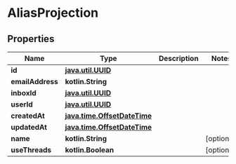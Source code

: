 
# AliasProjection

## Properties
Name | Type | Description | Notes
------------ | ------------- | ------------- | -------------
**id** | [**java.util.UUID**](java.util.UUID) |  | 
**emailAddress** | **kotlin.String** |  | 
**inboxId** | [**java.util.UUID**](java.util.UUID) |  | 
**userId** | [**java.util.UUID**](java.util.UUID) |  | 
**createdAt** | [**java.time.OffsetDateTime**](java.time.OffsetDateTime) |  | 
**updatedAt** | [**java.time.OffsetDateTime**](java.time.OffsetDateTime) |  | 
**name** | **kotlin.String** |  |  [optional]
**useThreads** | **kotlin.Boolean** |  |  [optional]



